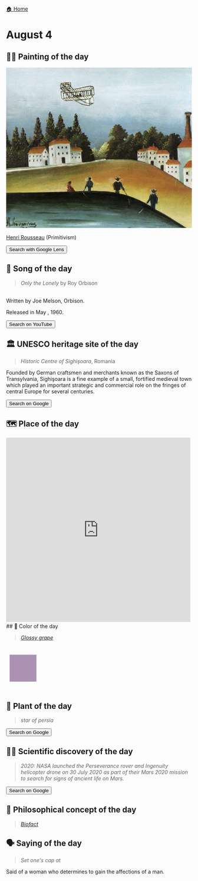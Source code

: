 
[🏠 Home](../../index.md)

# August 4

## 🧑‍🎨 Painting of the day

<img width="600" src="../img/Henri_Rousseau_3.jpg">

[Henri Rousseau](https://en.wikipedia.org/wiki/Henri_Rousseau) (Primitivism)

<button class="btn btn-success"
onclick=" window.open('https://lens.google.com/uploadbyurl?url=https://iretes.github.io/one-a-day/data/img/Henri_Rousseau_3.jpg','_blank')">
Search with Google Lens
</button>

## 🎼 Song of the day

> *Only the Lonely*
by Roy Orbison

<br />Written by Joe Melson, Orbison.

Released in May , 1960.

<button class="btn btn-success"
onclick=" window.open('http://www.youtube.com/search?q=Only the Lonely by Roy Orbison','_blank')">
Search on YouTube
</button>

## 🏛️ UNESCO heritage site of the day

> *Historic Centre of Sighişoara*, Romania

<p>Founded by German craftsmen and merchants known as the Saxons of Transylvania, Sighişoara is a fine example of a small, fortified medieval town which played an important strategic and commercial role on the fringes of central Europe for several centuries.</p>

<button class="btn btn-success"
onclick=" window.open('http://www.google.com/search?q=Historic Centre of Sighişoara','_blank')">
Search on Google
</button>

## 🗺️ Place of the day

<iframe
src="https://www.mapcrunch.com"
name="mapcrunch"
width="500"
height="500"
allowTransparency="true"
scrolling="no"
frameborder="0"
>
</iframe>
## 🎨 Color of the day

> *[Glossy grape](https://en.wikipedia.org/wiki/List_of_Crayola_crayon_colors#Silver_Swirls)*

<div style="color:#AB92B3; font-size: 100px;">&#9632;</div>

## 🌿 Plant of the day

> *star of persia*

<button class="btn btn-success"
onclick=" window.open('http://www.google.com/search?q=star of persia','_blank')">
Search on Google
</button>

## 🧑‍🔬 Scientific discovery of the day

> *2020: NASA launched the Perseverance rover and Ingenuity helicopter drone on 30 July 2020 as part of their Mars 2020 mission to search for signs of ancient life on Mars.*

<button class="btn btn-success"
onclick=" window.open('http://www.google.com/search?q=2020: NASA launched the Perseverance rover and Ingenuity helicopter drone on 30 July 2020 as part of their Mars 2020 mission to search for signs of ancient life on Mars.','_blank')">
Search on Google
</button>

## 💭 Philosophical concept of the day

> *[Biofact](https://en.wikipedia.org/wiki/Biofact_(philosophy))*

## 🗣️ Saying of the day

> *Set one's cap at*

Said of a woman who determines to gain the affections of a man.
